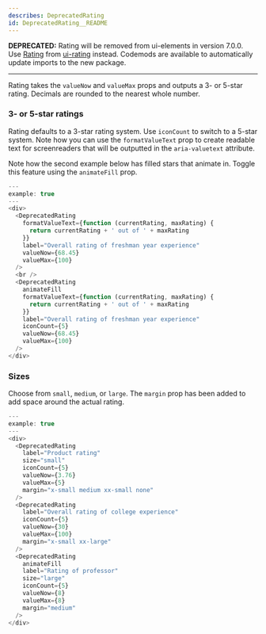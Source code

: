 ```yaml
---
describes: DeprecatedRating
id: DeprecatedRating__README
---
```


**DEPRECATED:** Rating will be removed from ui-elements in version 7.0.0. Use [Rating](#Rating) from [ui-rating](#ui-rating) instead. Codemods are available to automatically update imports to the new package.
***

Rating takes the `valueNow` and `valueMax` props and
outputs a 3- or 5-star rating. Decimals are rounded to the nearest
whole number.

### 3- or 5-star ratings

Rating defaults to a 3-star rating system. Use `iconCount` to switch
to a 5-star system. Note how you can use the `formatValueText` prop to
create readable text for screenreaders that will be outputted in the
`aria-valuetext` attribute.

Note how the second example below has filled stars that animate in. Toggle
this feature using the `animateFill` prop.

```js
---
example: true
---
<div>
  <DeprecatedRating
    formatValueText={function (currentRating, maxRating) {
      return currentRating + ' out of ' + maxRating
    }}
    label="Overall rating of freshman year experience"
    valueNow={68.45}
    valueMax={100}
  />
  <br />
  <DeprecatedRating
    animateFill
    formatValueText={function (currentRating, maxRating) {
      return currentRating + ' out of ' + maxRating
    }}
    label="Overall rating of freshman year experience"
    iconCount={5}
    valueNow={68.45}
    valueMax={100}
  />
</div>
```

### Sizes

Choose from `small`, `medium`, or `large`. The `margin` prop has been added to add
space around the actual rating.

```js
---
example: true
---
<div>
  <DeprecatedRating
    label="Product rating"
    size="small"
    iconCount={5}
    valueNow={3.76}
    valueMax={5}
    margin="x-small medium xx-small none"
  />
  <DeprecatedRating
    label="Overall rating of college experience"
    iconCount={5}
    valueNow={30}
    valueMax={100}
    margin="x-small xx-large"
  />
  <DeprecatedRating
    animateFill
    label="Rating of professor"
    size="large"
    iconCount={5}
    valueNow={8}
    valueMax={8}
    margin="medium"
  />
</div>
```
